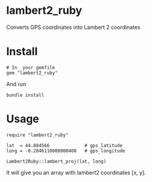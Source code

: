 # lambert2_ruby
Converts GPS coordinates into Lambert 2 coordinates

# Install
```
# In  your gemfile
gem "lambert2_ruby"
```
And run
```
bundle install
```

# Usage
```
require "lambert2_ruby"

lat  = 44.884566             # gps_latitude
long = -0.2846110000000408   # gps_longitude

Lambert2Ruby::lambert_proj(lat, long)
```

It will give you an array with lambert2 coordinates [x, y].
